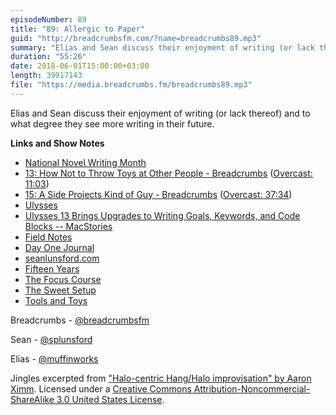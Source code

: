 ```yaml
---
episodeNumber: 89
title: "89: Allergic to Paper"
guid: "http://breadcrumbsfm.com/?name=breadcrumbs89.mp3"
summary: "Elias and Sean discuss their enjoyment of writing (or lack thereof) and to what degree they see more writing in their future."
duration: "55:26"
date: 2018-06-01T15:00:00+03:00
length: 39917143
file: "https://media.breadcrumbs.fm/breadcrumbs89.mp3"
---
```

Elias and Sean discuss their enjoyment of writing (or lack thereof) and to what degree they see more writing in their future.

**Links and Show Notes**
- [National Novel Writing Month](https://nanowrimo.org/)
- [13: How Not to Throw Toys at Other People - Breadcrumbs](http://breadcrumbsfm.com/?name=breadcrumbs13.mp3) ([Overcast: 11:03](https://overcast.fm/+LlyrGuBqw/11:03))
- [15: A Side Projects Kind of Guy - Breadcrumbs](http://breadcrumbsfm.com/?name=breadcrumbs15.mp3) ([Overcast: 37:34](https://overcast.fm/+LlyoeH72k/37:34))
- [Ulysses](https://itunes.apple.com/us/app/ulysses/id1225571038?mt=8&uo=4)
- [Ulysses 13 Brings Upgrades to Writing Goals, Keywords, and Code Blocks -- MacStories](https://www.macstories.net/reviews/ulysses-13-brings-upgrades-to-writing-goals-keywords-and-code-blocks/)
- [Field Notes](https://fieldnotesbrand.com/)
- [Day One Journal](https://itunes.apple.com/us/app/day-one-journal/id1044867788?mt=8&uo=4)
- [seanlunsford.com](https://seanlunsford.com/)
- [Fifteen Years](https://seanlunsford.com/2016/09/19/fifteen-years/)
- [The Focus Course](https://thefocuscourse.com/)
- [The Sweet Setup](https://thesweetsetup.com/)
- [Tools and Toys](http://toolsandtoys.net/)

Breadcrumbs - [@breadcrumbsfm](https://twitter.com/breadcrumbsfm)

Sean - [@splunsford](https://twitter.com/splunsford)

Elias - [@muffinworks](https://twitter.com/muffinworks)

Jingles excerpted from ["Halo-centric Hang/Halo improvisation" by Aaron Ximm](http://freemusicarchive.org/music/aaron_ximm/handpans_and_the_hang/). Licensed under a [Creative Commons Attribution-Noncommercial-ShareAlike 3.0 United States License](http://creativecommons.org/licenses/by-nc-sa/3.0/us/).